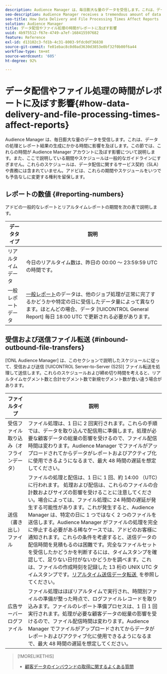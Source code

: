 ```yaml
---
description: Audience Manager は、毎日膨大な量のデータを受信します。これは、データの処理とレポート結果の生成にかかる時間に影響を及ぼします。この節では、これらの時間が Audience Manager アカウントに及ぼす影響について説明します。また、ここで説明している期間やスケジュールは一般的なガイドラインにすぎません。これらのスケジュールは、データ配信に関するサービス契約（SLA）や責務には含まれていません。アドビは、これらの期間やスケジュールをいつでも予告なしに変更する権利を留保します。
seo-description: Audience Manager receives a tremendous amount of data every day. This affects the amount of time it takes to process your data and generate report results. The content in this section describes how these time intervals affect your Audience Manager account. Also, the time frames and schedules described here are general guidelines only. These schedules do not constitute Service-Level Agreements (SLAs) or commitments related to data delivery. Adobe reserves the right to change the time frames and schedules at any time without notice.
seo-title: How Data Delivery and File Processing Times Affect Reports
solution: Audience Manager
title: データ配信やファイル処理の時間がレポートに及ぼす影響
uuid: 4b975512-f67e-4749-a7ef-168415597682
feature: Reference
exl-id: d13102c3-fd1b-4c31-8003-9fdc0df36838
source-git-commit: fe01ebac8c0d0ad3630d3853e0bf32f0b00f6a44
workflow-type: tm+mt
source-wordcount: '605'
ht-degree: 92%

---
```


# データ配信やファイル処理の時間がレポートに及ぼす影響{#how-data-delivery-and-file-processing-times-affect-reports}

Audience Manager は、毎日膨大な量のデータを受信します。これは、データの処理とレポート結果の生成にかかる時間に影響を及ぼします。この節では、これらの時間が Audience Manager アカウントに及ぼす影響について説明します。また、ここで説明している期間やスケジュールは一般的なガイドラインにすぎません。これらのスケジュールは、データ配信に関するサービス契約（SLA）や責務には含まれていません。アドビは、これらの期間やスケジュールをいつでも予告なしに変更する権利を留保します。

## レポートの数値 {#reporting-numbers}

<!-- 

c_reporting_file_transfer_timeframe.xml

 -->

アドビの一般的なレポートとリアルタイムレポートの期間を次の表で説明します。


| データタイプ | 説明 |
|---|---|
| リアルタイムデータ | 今日のリアルタイム数は、昨日の 00:00 ～ 23:59:59 UTC の時間です。 |
| 一般レポートデータ | [一般レポート](../reporting/general-reports.md#general-reports-overview)のデータは、他のジョブ処理が正常に完了するかどうかや特定の日に受信したデータ量によって異なります。ほとんどの場合、データ [!UICONTROL General Report] 毎日 18:00 UTC で更新される必要があります。 |

## 受信および送信ファイル転送 {#inbound-outbound-file-transfers}

[!DNL Audience Manager] は、このセクションで説明したスケジュールに従って、受信および送信 [!UICONTROL Server-to-Server (S2S)] ファイル転送を処理して送信します。これらのスケジュールおよび締め切り時間を考えると、リアルタイムセグメント数と合計セグメント数で新規セグメント数が食い違う場合があります。

| ファイルタイプ | 説明 |
|---|---|
| 受信ファイル取り込み（オフラインデータ） | ファイル処理は、1 日に 2 回実行されます。これらの手順では、データを取り込んで配信用に準備します。処理が必要な顧客データの総量の影響を受けるので、ファイル配信時間は変わります。Audience Manager でファイルがアップロードされてからデータがレポートおよびアクティブ化に使用できるようになるまで、最大 48 時間の遅延を想定してください。 |
| 送信（書き出し）ファイル | ファイルの処理と配信は、1 日に 1 回、約 14:00 （UTC）に行われます。 処理および配信は、これらのファイルの合計数およびサイズの影響を受けることに注意してください。場合によっては、ファイル処理に 24 時間の遅延が発生する可能性があります。これが発生すると、Audience Manager は、特定の日に 1 つではなく 2 つのファイルを送信します。Audience Manager がファイルの処理を完全に停止する必要がある稀なケースでは、アドビのお客様に通知されます。これらの条件を考慮すると、送信データの配信時間を見積もるのは困難です。完全なファイルセットを受信したかどうかを判断するには、タイムスタンプを確認して、足りない日付がないかどうかを調べます。これは、ファイルの作成時刻を記録した 13 桁の UNIX UTC タイムスタンプです。[&#x200B; リアルタイム送信データ転送 &#x200B;](../integration/receiving-audience-data/real-time-outbound-transfers/real-time-outbound-transfers.md) を参照してください。 |
| 広告サーバーログファイル | ファイル処理はほぼリアルタイムで実行され、時間別ファイルの準備が整った時点で、ログファイルレコードを取り込みます。ファイルのレポート準備プロセスは、1 日 1 回実行されます。処理が必要な顧客データの総量の影響を受けるので、ファイル配信時間は変わります。Audience Manager でファイルがアップロードされてからデータがレポートおよびアクティブ化に使用できるようになるまで、最大 48 時間の遅延を想定してください。 |

>[!MORELIKETHIS]
>
>* [顧客データのインバウンドの取得に関するよくある質問](../faq/faq-inbound-data-ingestion.md)
